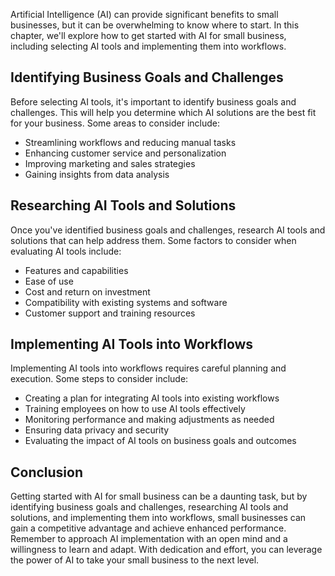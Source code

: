 
Artificial Intelligence (AI) can provide significant benefits to small businesses, but it can be overwhelming to know where to start. In this chapter, we'll explore how to get started with AI for small business, including selecting AI tools and implementing them into workflows.

Identifying Business Goals and Challenges
-----------------------------------------

Before selecting AI tools, it's important to identify business goals and challenges. This will help you determine which AI solutions are the best fit for your business. Some areas to consider include:

* Streamlining workflows and reducing manual tasks
* Enhancing customer service and personalization
* Improving marketing and sales strategies
* Gaining insights from data analysis

Researching AI Tools and Solutions
----------------------------------

Once you've identified business goals and challenges, research AI tools and solutions that can help address them. Some factors to consider when evaluating AI tools include:

* Features and capabilities
* Ease of use
* Cost and return on investment
* Compatibility with existing systems and software
* Customer support and training resources

Implementing AI Tools into Workflows
------------------------------------

Implementing AI tools into workflows requires careful planning and execution. Some steps to consider include:

* Creating a plan for integrating AI tools into existing workflows
* Training employees on how to use AI tools effectively
* Monitoring performance and making adjustments as needed
* Ensuring data privacy and security
* Evaluating the impact of AI tools on business goals and outcomes

Conclusion
----------

Getting started with AI for small business can be a daunting task, but by identifying business goals and challenges, researching AI tools and solutions, and implementing them into workflows, small businesses can gain a competitive advantage and achieve enhanced performance. Remember to approach AI implementation with an open mind and a willingness to learn and adapt. With dedication and effort, you can leverage the power of AI to take your small business to the next level.

